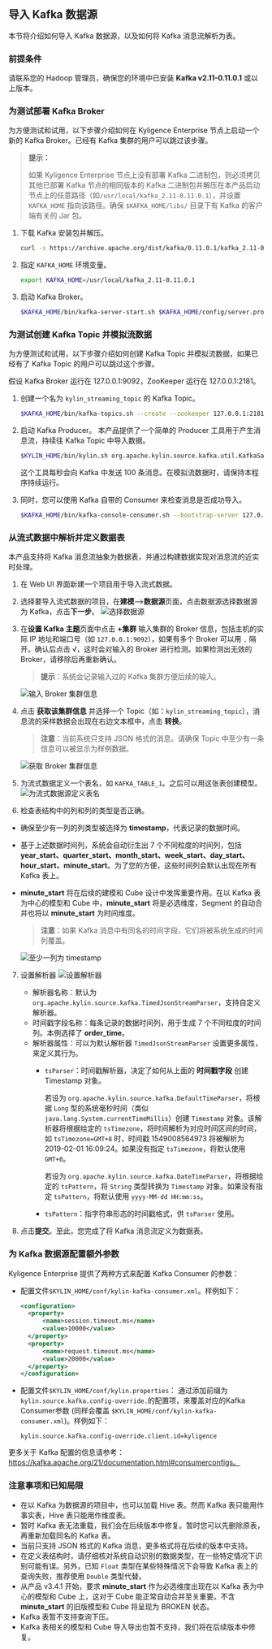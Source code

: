 ## 导入 Kafka 数据源

本节将介绍如何导入 Kafka 数据源，以及如何将 Kafka 消息流解析为表。

### 前提条件

请联系您的 Hadoop 管理员，确保您的环境中已安装 **Kafka v2.11-0.11.0.1** 或以上版本。

### 为测试部署 Kafka Broker

为方便测试和试用，以下步骤介绍如何在 Kyligence Enterprise 节点上启动一个新的 Kafka Broker。已经有 Kafka 集群的用户可以跳过该步骤。

> **提示：**
> 
> 如果 Kyligence Enterprise 节点上没有部署 Kafka 二进制包，则必须拷贝其他已部署 Kafka 节点的相同版本的 Kafka 二进制包并解压在本产品启动节点上的任意路径（如`/usr/local/kafka_2.11-0.11.0.1`），并设置 `KAFKA_HOME` 指向该路径。确保 `$KAFKA_HOME/libs/` 目录下有 Kafka 的客户端有关的 Jar 包。

1. 下载 Kafka 安装包并解压。
   ```sh
   curl -s https://archive.apache.org/dist/kafka/0.11.0.1/kafka_2.11-0.11.0.1.tgz | tar -xz -C /usr/local/
   ```
2. 指定 `KAFKA_HOME` 环境变量。
   ```sh
   export KAFKA_HOME=/usr/local/kafka_2.11-0.11.0.1
   ```
3. 启动 Kafka Broker。
   ```sh
   $KAFKA_HOME/bin/kafka-server-start.sh $KAFKA_HOME/config/server.properties &
   ```


### 为测试创建 Kafka Topic 并模拟流数据

为方便测试和试用，以下步骤介绍如何创建 Kafka Topic 并模拟流数据，如果已经有了 Kafka Topic 的用户可以跳过这个步骤。

假设 Kafka Broker 运行在 127.0.0.1:9092，ZooKeeper 运行在 127.0.0.1:2181。

1. 创建一个名为 `kylin_streaming_topic` 的 Kafka Topic。
   ```sh
   $KAFKA_HOME/bin/kafka-topics.sh --create --zookeeper 127.0.0.1:2181 --replication-factor 1 --partitions 3 --topic kylin_streaming_topic
   ```

2. 启动 Kafka Producer。
   本产品提供了一个简单的 Producer 工具用于产生消息流，持续往 Kafka Topic 中导入数据。

   ```sh
   $KYLIN_HOME/bin/kylin.sh org.apache.kylin.source.kafka.util.KafkaSampleProducer --topic kylin_streaming_topic --broker 127.0.0.1:9092
   ```
   这个工具每秒会向 Kafka 中发送 100 条消息。在模拟流数据时，请保持本程序持续运行。

3. 同时，您可以使用 Kafka 自带的 Consumer 来检查消息是否成功导入。
   ```sh
   $KAFKA_HOME/bin/kafka-console-consumer.sh --bootstrap-server 127.0.0.1:9092 --topic kylin_streaming_topic --from-beginning
   ```

### 从流式数据中解析并定义数据表

本产品支持将 Kafka 消息流抽象为数据表，并通过构建数据实现对消息流的近实时处理。

1. 在 Web UI 界面新建一个项目用于导入流式数据。

2. 选择要导入流式数据的项目，在**建模**-->**数据源**页面，点击数据源选择数据源为 Kafka，点击**下一步**。
   ![选择数据源](images/kafka_import_cn.png)   
   
3. 在**设置 Kafka 主题**页面中点击 **+集群** 输入集群的 Broker 信息，包括主机的实际 IP 地址和端口号（如 `127.0.0.1:9092`），如果有多个 Broker 可以用 `,` 隔开。确认后点击  √，这时会对输入的 Broker 进行检测。如果检测出无效的 Broker，请移除后再重新确认。
  
   > **提示**：系统会记录输入过的 Kafka 集群方便后续的输入。
   
   ![输入 Broker 集群信息](images/kafka_setting.png)
   
4. 点击 **获取该集群信息** 并选择一个 Topic（如：`kylin_streaming_topic`），消息流的采样数据会出现在右边文本框中，点击 **转换**。
  
   > **注意**：当前系统只支持 JSON 格式的消息。请确保 Topic 中至少有一条信息可以被显示为样例数据。
   
   ![获取 Broker 集群信息](images/kafka_info.png)
   
5. 为流式数据定义一个表名，如 `KAFKA_TABLE_1`。之后可以用这张表创建模型。
   ![为流式数据源定义表名](images/kafka_name.png)

6. 检查表结构中的列和列的类型是否正确。
  - 确保至少有一列的列类型被选择为 **timestamp**，代表记录的数据时间。

  - 基于上述数据时间列，系统会自动衍生出 7 个不同粒度的时间列，包括 **year_start、quarter_start、month_start、week_start、day_start、hour_start、minute_start**。为了您的方便，这些时间列会默认出现在所有 Kafka 表上。

  - **minute_start** 将在后续的建模和 Cube 设计中发挥重要作用。在以 Kafka 表为中心的模型和 Cube 中，**minute_start** 将是必选维度，Segment 的自动合并也将以 **minute_start** 为时间维度。

    > **注意**：如果 Kafka 消息中有同名的时间字段，它们将被系统生成的时间列覆盖。

    ![至少一列为 timestamp](images/kafka_check_timestamp.png)
  
7. 设置解析器
   ![设置解析器](images/kafka_parser.png)
   - 解析器名称：默认为 `org.apache.kylin.source.kafka.TimedJsonStreamParser`，支持自定义解析器。
   - 时间戳字段名称：每条记录的数据时间列，用于生成 7 个不同粒度的时间列。本例选择了 **order_time**。
   - 解析器属性：可以为默认解析器 `TimedJsonStreamParser` 设置更多属性，来定义其行为。
     - `tsParser`：时间戳解析器，决定了如何从上面的 **时间戳字段** 创建 Timestamp 对象。
       
       若设为 `org.apache.kylin.source.kafka.DefaultTimeParser`，将根据 `Long` 型的系统毫秒时间（类似 `java.lang.System.currentTimeMillis`）创建 `Timestamp` 对象。该解析器将根据给定的 `tsTimezone`，将时间解析为对应时间区间的时间，如 `tsTimezone=GMT+8` 时，时间戳 1549008564973 将被解析为 2019-02-01 16:09:24。如果没有指定 `tsTimezone`，将默认使用 `GMT+0`。
       
       若设为 `org.apache.kylin.source.kafka.DateTimeParser`，将根据给定的 `tsPattern`，将 `String` 类型转换为 `Timestamp` 对象。如果没有指定 `tsPattern`，将默认使用 `yyyy-MM-dd HH:mm:ss`。
   
     - `tsPattern`：指字符串形态的时间戳格式，供 `tsParser` 使用。
   
8. 点击**提交**。至此，您完成了将 Kafka 消息流定义为数据表。

### 为 Kafka 数据源配置额外参数

Kyligence Enterprise 提供了两种方式来配置 Kafka Consumer 的参数：

- 配置文件`$KYLIN_HOME/conf/kylin-kafka-consumer.xml`。样例如下：

  ```xml
  <configuration>
    <property>
        <name>session.timeout.ms</name>
        <value>10000</value>
    </property>
    <property>
        <name>request.timeout.ms</name>
        <value>20000</value>
    </property>
  </configuration>  
  ```

- 配置文件`$KYLIN_HOME/conf/kylin.properties`：
  通过添加前缀为 `kylin.source.kafka.config-override.`的配置项，来覆盖对应的Kafka Consumer参数  (同样会覆盖 `$KYLIN_HOME/conf/kylin-kafka-consumer.xml`)。样例如下：

  ```properties
  kylin.source.kafka.config-override.client.id=kyligence
  ```

更多关于 Kafka 配置的信息请参考：https://kafka.apache.org/21/documentation.html#consumerconfigs。

### 注意事项和已知局限

- 在以 Kafka 为数据源的项目中，也可以加载 Hive 表。然而 Kafka 表只能用作事实表，Hive 表只能用作维度表。
- 暂时 Kafka 表无法重载，我们会在后续版本中修复。暂时您可以先删除原表，再重新加载同名的 Kafka 表。
- 当前只支持 JSON 格式的 Kafka 消息，更多格式将在后续的版本中支持。
- 在定义表结构时，请仔细核对系统自动识别的数据类型，在一些特定情况下识别可能有误。另外，已知 `Float` 类型在某些特殊情况下会导致 Kafka 表上的查询失败，推荐使用 `Double` 类型代替。
- 从产品 v3.4.1 开始，要求 **minute_start** 作为必选维度出现在以 Kafka 表为中心的模型和 Cube 上，这对于 Cube 能正常自动合并至关重要。不含 **minute_start** 的旧版模型和 Cube 将呈现为 BROKEN 状态。
- Kafka 表暂不支持查询下压。
- Kafka 表相关的模型和 Cube 导入导出也暂不支持，我们将在后续版本中修复。

